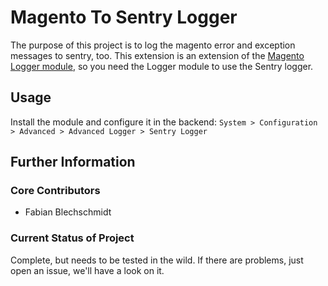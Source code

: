 # Magento To Sentry Logger

The purpose of this project is to log the magento error and exception messages to sentry, too. This extension is an extension of the [Magento Logger module](https://github.com/magento-hackathon/Logger), so you need the Logger module to use the Sentry logger.

## Usage

Install the module and configure it in the backend: `System > Configuration > Advanced > Advanced Logger > Sentry Logger`

## Further Information

### Core Contributors

* Fabian Blechschmidt

### Current Status of Project

Complete, but needs to be tested in the wild. If there are problems, just open an issue, we'll have a look on it.